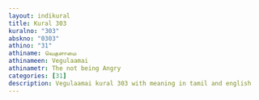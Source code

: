 ```yaml
---
layout: indikural
title: Kural 303
kuralno: "303"
abskno: "0303"
athino: "31"
athiname: வெகுளாமை
athinameen: Vegulaamai
athinametr: The not being Angry
categories: [31]
description: Vegulaamai kural 303 with meaning in tamil and english 
---
```


